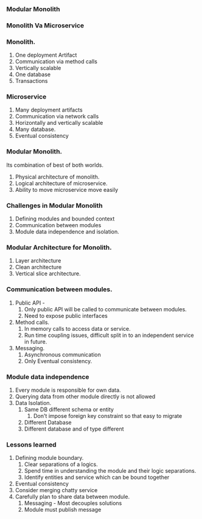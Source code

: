 ### Modular Monolith

### Monolith Va Microservice

### Monolith.

1. One deployment Artifact
2. Communication via method calls
3. Vertically scalable
4. One database
5. Transactions

### Microservice

1. Many deployment artifacts
2. Communication via network calls
3. Horizontally and vertically scalable
4. Many database.
5. Eventual consistency

### Modular Monolith.

Its combination of best of both worlds.

1. Physical architecture of monolith.
2. Logical architecture of microservice.
3. Ability to move microservice move easily

### Challenges in Modular Monolith

1. Defining modules and bounded context
2. Communication between modules
3. Module data independence and isolation.

### Modular Architecture for Monolith.

1. Layer architecture
2. Clean architecture
3. Vertical slice architecture.

### Communication between modules.

1. Public API -
   1. Only public API will be called to communicate between modules.
   2. Need to expose public interfaces
2. Method calls.
   1. In memory calls to access data or service.
   2. Run time coupling issues, difficult split in to an independent service in future.
3. Messaging.
   1. Asynchronous communication
   2. Only Eventual consistency.

### Module data independence

1. Every module is responsible for own data.
2. Querying data from other module directly is not allowed
3. Data Isolation.
   1. Same DB different schema or entity
      1. Don't impose foreign key constraint so that easy to migrate
   2. Different Database
   3. Different database and of type different

### Lessons learned

1. Defining module boundary.
   1. Clear separations of a logics.
   2. Spend time in understanding the module and their logic separations.
   3. Identify entities and service which can be bound together
2. Eventual consistency
3. Consider merging chatty service
4. Carefully plan to share data between module.
   1. Messaging - Most decouples solutions
   2. Module must publish message
